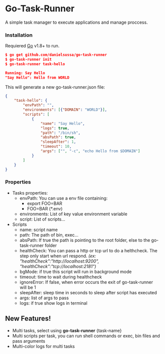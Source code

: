 # Go-Task-Runner

A simple task manager to execute applications and manage proccess.

### Installation

Requiered [Go](https://nodejs.org/) v1.8+ to run.


```json
$ go get github.com/danielsussa/go-task-runner
$ go-task-runner init
$ go-task-runner task-hello

Running: Say Hello
"Say Hello": Hello from WORLD
```
This will generate a new go-task-runner.json file:

```json
{
	"task-hello": {
		"envPath": "", 
		"environments": [{"DOMAIN": "WORLD"}], 
		"scripts": [
			{
				"name": "Say Hello",
				"logs": true,
				"path": "/bin/sh",
				"absPath": true,
				"sleepAfter": 1,
				"timeout": 10,
				"args": ["", "-c", "echo Hello from $DOMAIN"]
			}
		]
	}
}
```

### Properties

- Tasks properties:
	- envPath: You can use a env file containing:
		-  export FOO=BAR
		- FOO=BAR (*.env)
	- environments: List of key value environment variable
	- script: List of scripts...
- Scripts
	- name: script name
	- path: The path of bin, exec...
	- absPath: If true the path is pointing to the root folder, else to the go-task-runner folder
	- healthCheck: You can pass a http or tcp url to do a helthcheck. The step only start when url respond. *(ex: "healthCheck":"http://localhost:9200", "healthCheck":"tcp://localhost:2181")*
	- bgMode: if true this script will run in background mode
	- timeout: time to wait during healthcheck
	- ignoreError: If false, when error occurs the exit of go-task-runner will be 1
	- sleepAfter: sleep time in seconds to sleep after script has executed
	- args:  list of args to pass
	- logs: if true show logs in terminal


## New Features!

- Multi tasks, select using **go-task-runner** {task-name}
- Multi scripts per task, you can run shell commands or exec, bin files and pass arguments
- Multi-color logs for multi tasks